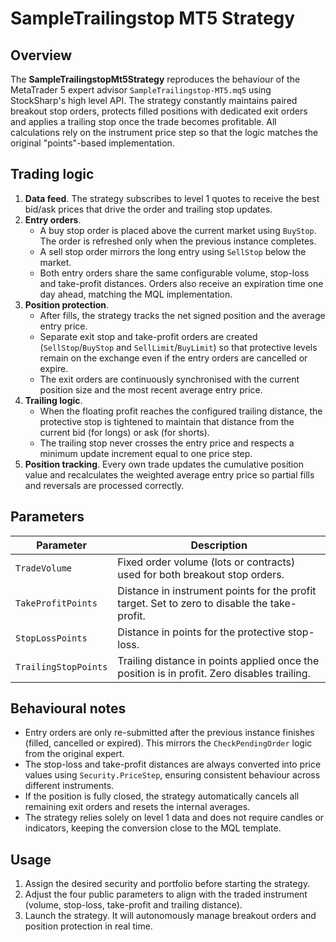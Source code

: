 # SampleTrailingstop MT5 Strategy

## Overview
The **SampleTrailingstopMt5Strategy** reproduces the behaviour of the MetaTrader 5 expert advisor `SampleTrailingstop-MT5.mq5` using StockSharp's high level API. The strategy constantly maintains paired breakout stop orders, protects filled positions with dedicated exit orders and applies a trailing stop once the trade becomes profitable. All calculations rely on the instrument price step so that the logic matches the original "points"-based implementation.

## Trading logic
1. **Data feed**. The strategy subscribes to level 1 quotes to receive the best bid/ask prices that drive the order and trailing stop updates.
2. **Entry orders**.
   - A buy stop order is placed above the current market using `BuyStop`. The order is refreshed only when the previous instance completes.
   - A sell stop order mirrors the long entry using `SellStop` below the market.
   - Both entry orders share the same configurable volume, stop-loss and take-profit distances. Orders also receive an expiration time one day ahead, matching the MQL implementation.
3. **Position protection**.
   - After fills, the strategy tracks the net signed position and the average entry price.
   - Separate exit stop and take-profit orders are created (`SellStop`/`BuyStop` and `SellLimit`/`BuyLimit`) so that protective levels remain on the exchange even if the entry orders are cancelled or expire.
   - The exit orders are continuously synchronised with the current position size and the most recent average entry price.
4. **Trailing logic**.
   - When the floating profit reaches the configured trailing distance, the protective stop is tightened to maintain that distance from the current bid (for longs) or ask (for shorts).
   - The trailing stop never crosses the entry price and respects a minimum update increment equal to one price step.
5. **Position tracking**. Every own trade updates the cumulative position value and recalculates the weighted average entry price so partial fills and reversals are processed correctly.

## Parameters
| Parameter | Description |
|-----------|-------------|
| `TradeVolume` | Fixed order volume (lots or contracts) used for both breakout stop orders. |
| `TakeProfitPoints` | Distance in instrument points for the profit target. Set to zero to disable the take-profit. |
| `StopLossPoints` | Distance in points for the protective stop-loss. |
| `TrailingStopPoints` | Trailing distance in points applied once the position is in profit. Zero disables trailing. |

## Behavioural notes
- Entry orders are only re-submitted after the previous instance finishes (filled, cancelled or expired). This mirrors the `CheckPendingOrder` logic from the original expert.
- The stop-loss and take-profit distances are always converted into price values using `Security.PriceStep`, ensuring consistent behaviour across different instruments.
- If the position is fully closed, the strategy automatically cancels all remaining exit orders and resets the internal averages.
- The strategy relies solely on level 1 data and does not require candles or indicators, keeping the conversion close to the MQL template.

## Usage
1. Assign the desired security and portfolio before starting the strategy.
2. Adjust the four public parameters to align with the traded instrument (volume, stop-loss, take-profit and trailing distance).
3. Launch the strategy. It will autonomously manage breakout orders and position protection in real time.
